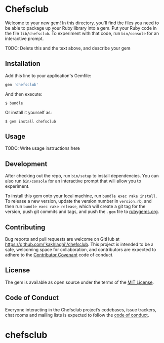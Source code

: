 # Chefsclub

Welcome to your new gem! In this directory, you'll find the files you need to be able to package up your Ruby library into a gem. Put your Ruby code in the file `lib/chefsclub`. To experiment with that code, run `bin/console` for an interactive prompt.

TODO: Delete this and the text above, and describe your gem

## Installation

Add this line to your application's Gemfile:

```ruby
gem 'chefsclub'
```

And then execute:

    $ bundle

Or install it yourself as:

    $ gem install chefsclub

## Usage

TODO: Write usage instructions here

## Development

After checking out the repo, run `bin/setup` to install dependencies. You can also run `bin/console` for an interactive prompt that will allow you to experiment.

To install this gem onto your local machine, run `bundle exec rake install`. To release a new version, update the version number in `version.rb`, and then run `bundle exec rake release`, which will create a git tag for the version, push git commits and tags, and push the `.gem` file to [rubygems.org](https://rubygems.org).

## Contributing

Bug reports and pull requests are welcome on GitHub at https://github.com/'kakhlaghi'/chefsclub. This project is intended to be a safe, welcoming space for collaboration, and contributors are expected to adhere to the [Contributor Covenant](http://contributor-covenant.org) code of conduct.

## License

The gem is available as open source under the terms of the [MIT License](https://opensource.org/licenses/MIT).

## Code of Conduct

Everyone interacting in the Chefsclub project’s codebases, issue trackers, chat rooms and mailing lists is expected to follow the [code of conduct](https://github.com/'kakhlaghi'/chefsclub/blob/master/CODE_OF_CONDUCT.md).
# chefsclub
